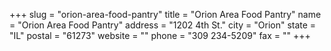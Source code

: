 +++
slug = "orion-area-food-pantry"
title = "Orion Area Food Pantry"
name = "Orion Area Food Pantry"
address = "1202 4th St."
city = "Orion"
state = "IL"
postal = "61273"
website = ""
phone = "309 234-5209"
fax = ""
+++
